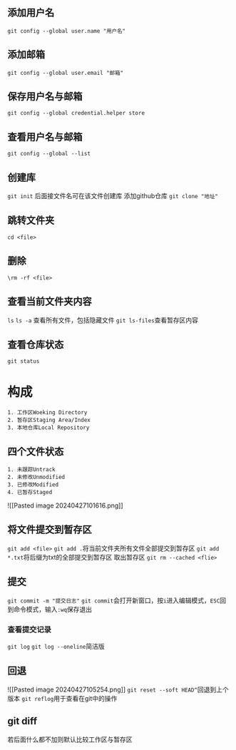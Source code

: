 ## 添加用户名
`git config --global user.name "用户名"`
## 添加邮箱
`git config --global user.email "邮箱"`
## 保存用户名与邮箱
`git config --global credential.helper store`
## 查看用户名与邮箱
`git config --global --list`
## 创建库
`git init`
后面接文件名可在该文件创建库
添加github仓库
`git clone "地址"`
## 跳转文件夹
`cd <file>`
## 删除
`\rm -rf <file>`
## 查看当前文件夹内容
`ls`
`ls -a`  查看所有文件，包括隐藏文件
`git ls-files`查看暂存区内容
## 查看仓库状态
`git status`
# 构成
	1. 工作区Woeking Directory
	2. 暂存区Staging Area/Index
	3. 本地仓库Local Repository
## 四个文件状态
	1. 未跟踪Untrack
	2. 未修改Unmodified
	3. 已修改Modified
	4. 已暂存Staged
![[Pasted image 20240427101616.png]]

## 将文件提交到暂存区
`git add <file>`
`git add .`将当前文件夹所有文件全部提交到暂存区
`git add *.txt`将后缀为txt的全部提交到暂存区
取出暂存区
`git rm --cached <flie>`
## 提交
`git commit -m "提交日志"`
`git commit`会打开新窗口，按`i`进入编辑模式，`ESC`回到命令模式，输入`:wq`保存退出
### 查看提交记录
`git log`
`git log --oneline`简洁版
## 回退
![[Pasted image 20240427105254.png]]
`git reset --soft HEAD^`回退到上个版本
`git reflog`用于查看在git中的操作
## git diff
若后面什么都不加则默认比较工作区与暂存区